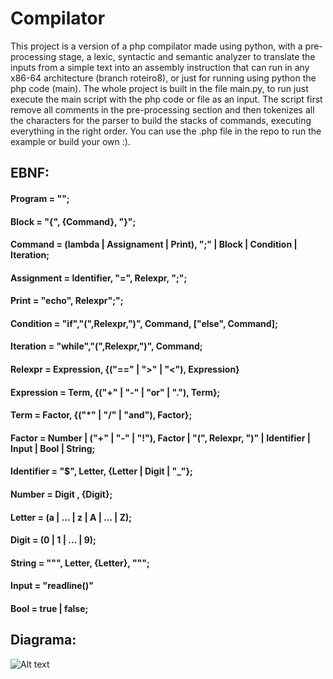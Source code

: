 # Compilator

This project is a version of a php compilator made using python, with a pre-processing stage, a lexic, syntactic and semantic analyzer to translate the inputs from a simple text into an assembly instruction that can run in any x86-64 architecture (branch roteiro8), or just for running using python the php code (main). The whole project is built in the file main.py, to run just execute the main script with the php code or file as an input. The script first remove all comments in the pre-processing section and then tokenizes all the characters for the parser to build the stacks of commands, executing everything in the right order. You can use the .php file in the repo to run the example or build your own :).

## EBNF:  
#### Program = "<?php", Command, "?>";
#### Block = "{", {Command}, "}";  
#### Command = (lambda | Assignament | Print), ";" | Block | Condition | Iteration;  
#### Assignment = Identifier, "=", Relexpr, ";";  
#### Print = "echo", Relexpr";";  
#### Condition = "if","(",Relexpr,")", Command, ["else", Command];
#### Iteration = "while","(",Relexpr,")", Command;
#### Relexpr = Expression, {("==" | ">" | "<"), Expression}
#### Expression = Term, {("+" | "-" | "or" | "."), Term};  
#### Term = Factor, {("*" | "/" | "and"), Factor};  
#### Factor = Number | ("+" | "-" | "!"), Factor | "(", Relexpr, ")" | Identifier | Input | Bool | String;  
#### Identifier = "$", Letter, {Letter | Digit | "_"};  
#### Number = Digit , {Digit};  
#### Letter = (a | ... | z | A | ... | Z);  
#### Digit = (0 | 1 | ... | 9);
#### String = """, Letter, {Letter}, """;  
#### Input = "readline()"  
#### Bool = true | false;  
## Diagrama:  
![Alt text](https://github.com/hugoecarl/Compilator/blob/master/diagrama.JPG)
